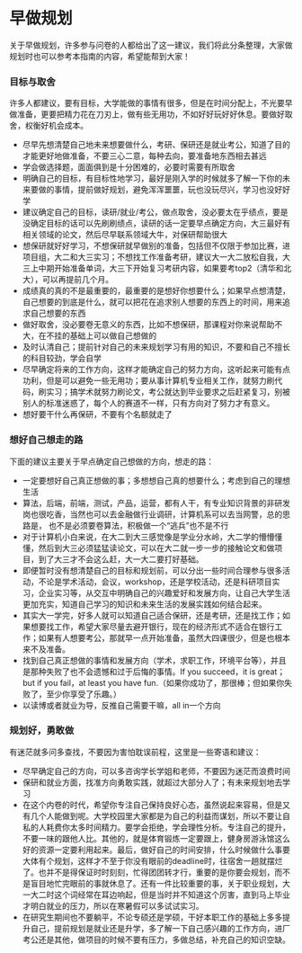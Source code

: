 # 早做规划

关于早做规划，许多参与问卷的人都给出了这一建议，我们将此分条整理，大家做规划时也可以参考本指南的内容，希望能帮到大家！

### 目标与取舍
许多人都建议，要有目标，大学能做的事情有很多，但是在时间分配上，不光要早做准备，更要把精力花在刀刃上，做有些无用功，不如好好玩好好休息。要做好取舍，权衡好机会成本。
- 尽早先想清楚自己地未来想要做什么，考研、保研还是就业考公，知道了目的才能更好地做准备，不要三心二意，每种去向，要准备地东西相去甚远
- 学会做选择题，面面俱到是十分困难的，必要时需要有所取舍
- 明确自己的目标，有目标性地学习，最好是刚入学的时候就多了解一下你的未来要做的事情，提前做好规划，避免浑浑噩噩，玩也没玩尽兴，学习也没好好学
- 建议确定自己的目标，读研/就业/考公，做点取舍，没必要太在乎绩点，要是没确定目标的话可以先刷刷绩点，读研的话一定要早点确定方向，大三最好有相关领域的论文，然后尽早联系领域大牛，对保研帮助很大
- 想保研就好好学习，不想保研就早做别的准备，包括但不仅限于参加比赛，进项目组，大二和大三实习；不想找工作准备考研，建议大一大二放松自我，大三上中期开始准备单词，大三下开始复习考研内容，如果要考top2（清华和北大），可以再提前几个月。
- 成绩真的真的不是最重要的，最重要的是想好你想要什么；如果早点想清楚，自己想要的到底是什么，就可以把花在追求别人想要的东西上的时间，用来追求自己想要的东西
- 做好取舍，没必要卷无意义的东西，比如不想保研，那课程对你来说帮助不大，在不挂的基础上可以做自己想做的
- 及时认清自己；提前针对自己的未来规划学习有用的知识，不要和自己不擅长的科目较劲，学会自学
- 尽早确定将来的工作方向，这样才能确定自己的努力方向，这听起来可能有点功利，但是可以避免一些无用功；要从事计算机专业相关工作，就努力刷代码，刷实习；搞学术就努力刷论文，考公就达到毕业要求之后赶紧复习，别被别人的标准迷惑了，每个人的赛道不一样，只有方向对了努力才有意义。
- 想好要干什么再保研，不要有个名额就走了

### 想好自己想走的路
下面的建议主要关于早点确定自己想做的方向，想走的路：
- 一定要想好自己真正想做的事；多想想自己真的想要什么；考虑到自己的理想生活
- 算法，后端，前端，测试，产品，运营，都有人干，有专业知识背景的非研发岗也很吃香，当然也可以去金融做行业调研，计算机系可以去当网警，总的思路是， 也不是必须要卷算法，积极做一个“逃兵”也不是不行
- 对于计算机小白来说，在大二到大三感觉像是学业分水岭，大二学的懵懵懂懂，然后到大三必须猛猛读论文，可以在大二就一步一步的接触论文和做项目，到了大三才不会这么赶，大一大二要打好基础。
- 即便暂时没有想清楚自己的目标和规划前，可以分出一些时间合理参与很多活动，不论是学术活动，会议，workshop，还是学校活动，还是科研项目实习，企业实习等，从交互中明确自己的兴趣爱好和发展方向，让自己大学生活更加充实，知道自己学习的知识和未来生活的发展实践如何结合起来。
- 其实大一学完，好多人就可以知道自己适合保研，还是考研，还是找工作；如果想要找工作，希望大家尽量去避开银行，现在的经济形式不适合在银行工作；如果有人想要考公，那就早一点开始准备，虽然大四课很少，但是也根本来不及准备。
- 找到自己真正想做的事情和发展方向（学术，求职工作，环境平台等），并且是那种失败了也不会遗憾和过于后悔的事情。If you succeed，it is great；but if you fail，at least you have fun.（如果你成功了，那很棒；但如果你失败了，至少你享受了乐趣。）
- 以读博或者就业为导，反推自己需要干嘛，all in一个方向
### 规划好，勇敢做
有迷茫就多问多查找，不要因为害怕耽误前程，这里是一些寄语和建议：
- 尽早确定自己的方向，可以多咨询学长学姐和老师，不要因为迷茫而浪费时间 
- 保研和就业方面，找准方向勇敢实践，就超过大部分人了；有未来规划地去学习
- 在这个内卷的时代，希望你专注自己保持良好心态，虽然说起来容易，但是又有几个人能做到呢。大学校园里大家都是为自己的利益而谋划，所以不要让自私的人耗费你太多时间精力。要学会拒绝，学会理性分析。专注自己的提升，不要一味的跟他人比。其他的，就是体育锻炼一定要跟上，健身房游泳馆这么好的资源一定要利用起来。最后，做好自己的时间安排，什么时候做什么事要大体有个规划，这样才不至于你没有眼前的deadline时，往宿舍一趟就摆烂了。也并不是得保证时时刻刻，忙得团团转才行，重要的是你要会规划，而不是盲目地忙完眼前的事就休息了。还有一件比较重要的事，关于职业规划，大一大二时这个词经常在耳边响起，但是当时并不知道这个厉害，直到马上毕业才明白就业的压力，所以在寒暑假可以多试试实习。
- 在研究生期间也不要躺平，不论专硕还是学硕，干好本职工作的基础上多多提升自己，提前规划是就业还是升学，多了解一下自己感兴趣的工作方向，进厂考公还是其他，做项目的时候不要有压力，多做总结，补充自己的知识空缺。